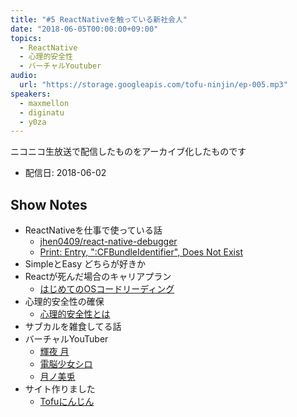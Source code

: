 ```yaml
---
title: "#5 ReactNativeを触っている新社会人"
date: "2018-06-05T00:00:00+09:00"
topics:
  - ReactNative
  - 心理的安全性
  - バーチャルYoutuber
audio:
  url: "https://storage.googleapis.com/tofu-ninjin/ep-005.mp3"
speakers:
  - maxmellon
  - diginatu
  - y0za
---
```


ニコニコ生放送で配信したものをアーカイブ化したものです
- 配信日: 2018-06-02

## Show Notes
- ReactNativeを仕事で使っている話
    - [jhen0409/react-native-debugger](https://github.com/jhen0409/react-native-debugger)
    - [Print: Entry, ":CFBundleIdentifier", Does Not Exist](https://github.com/facebook/react-native/issues/14447)
- SimpleとEasy どちらが好きか
- Reactが死んだ場合のキャリアプラン
    - [はじめてのOSコードリーディング](http://gihyo.jp/book/2013/978-4-7741-5464-0)
- 心理的安全性の確保
    - [心理的安全性とは](https://bizhint.jp/keyword/101187)
- サブカルを雑食してる話
- バーチャルYouTuber
    - [輝夜 月](https://www.youtube.com/channel/UCQYADFw7xEJ9oZSM5ZbqyBw)
    - [電脳少女シロ](https://www.youtube.com/channel/UCLhUvJ_wO9hOvv_yYENu4fQ)
    - [月ノ美兎](https://www.youtube.com/channel/UCD-miitqNY3nyukJ4Fnf4_A)
- サイト作りました
    - [Tofuにんじん](https://tofu-ninjin.netlify.com/)
